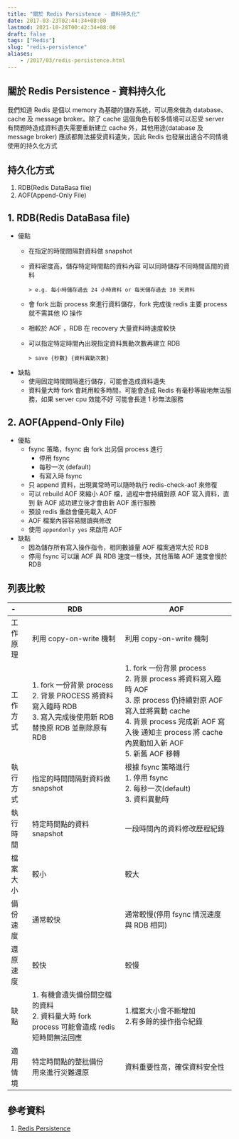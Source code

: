 ```yaml
---
title: "關於 Redis Persistence - 資料持久化"
date: 2017-03-23T02:44:34+08:00
lastmod: 2021-10-28T00:42:34+08:00
draft: false
tags: ["Redis"]
slug: "redis-persistence"
aliases:
    - /2017/03/redis-persistence.html
---
```

## 關於 Redis Persistence - 資料持久化

我們知道 Redis 是個以 memory 為基礎的儲存系統，可以用來做為 database、cache 及 message broker。除了 cache 這個角色有較多情境可以忍受 server 有問題時造成資料遺失需要重新建立 cache 外，其他用途(database 及 message broker) 應該都無法接受資料遺失，因此 Redis 也發展出適合不同情境使用的持久化方式

## 持久化方式

1. RDB(Redis DataBasa file)
2. AOF(Append-Only File)

## 1. RDB(Redis DataBasa file)

- 優點
  - 在指定的時間間隔對資料做 snapshot
  - 資料密度高，儲存特定時間點的資料內容 可以同時儲存不同時間區間的資料

        > e.g. 每小時儲存過去 24 小時資料 or 每天儲存過去 30 天資料
  - 會 fork 出新 process 來進行資料儲存，fork 完成後 redis 主要 process 就不需其他 IO 操作
  - 相較於 AOF ，RDB 在 recovery 大量資料時速度較快
  - 可以指定特定時間內出現指定資料異動次數再建立 RDB

        > save {秒數} {資料異動次數}
- 缺點
  - 使用固定時間間隔進行儲存，可能會造成資料遺失
  - 資料量大時 fork 會耗用較多時間，可能會造成 Redis 有毫秒等級地無法服務，如果 server cpu 效能不好 可能會長達 1 秒無法服務

## 2. AOF(Append-Only File)

- 優點
  - fsync 策略，fsync 由 fork 出另個 process 進行
    - 停用 fsync
    - 每秒一次 (default)
    - 有寫入時 fsync
  - 只 append 資料，出現異常時可以隨時執行 redis-check-aof 來修復
  - 可以 rebuild AOF 來縮小 AOF 檔，過程中會持續對原 AOF 寫入資料，直到 新 AOF 成功建立後才會由新 AOF 進行服務
  - 預設 redis 重啟會優先載入 AOF
  - AOF 檔案內容容易閱讀與修改
  - 使用 `appendonly yes` 來啟用 AOF
- 缺點
  - 因為儲存所有寫入操作指令，相同數據量 AOF 檔案通常大於 RDB
  - 停用 fsync 可以讓 AOF 與 RDB 速度一樣快，其他策略 AOF 速度會慢於 RDB

## 列表比較

-|RDB|AOF
:---|---|---
工作原理|利用 copy-on-write 機制|利用 copy-on-write 機制
工作方式|1. fork 一份背景 process<BR/>2. 背景 PROCESS 將資料寫入臨時 RDB<BR/>3. 寫入完成後使用新 RDB 替換原 RDB 並刪除原有 RDB|1. fork 一份背景 process<BR/>2. 背景 process 將資料寫入臨時 AOF<BR/>3. 原 process 仍持續對原 AOF 寫入並將異動 cache<BR/>4. 背景 process 完成新 AOF 寫入後 通知主 process 將 cache 內異動加入新 AOF<BR/>5. 新舊 AOF 移轉
執行方式|指定的時間間隔對資料做 snapshot |根據 fsync 策略進行 <BR/> 1. 停用 fsync<br/>2. 每秒一次(default)<br/>3. 資料異動時
執行時間|特定時間點的資料 snapshot|一段時間內的資料修改歷程紀錄
檔案大小|較小|較大
備份速度|通常較快|通常較慢(停用 fsync 情況速度與 RDB 相同)
還原速度|較快|較慢
缺點|1. 有機會遺失備份間空檔的資料<BR/>2. 資料量大時 fork process 可能會造成 redis 短時間無法回應|1.檔案大小會不斷增加<br/>2.有多餘的操作指令紀錄
適用情境|特定時間點的整批備份<br/>用來進行災難還原|資料重要性高，確保資料安全性

## 參考資料

1. [Redis Persistence](https://redis.io/topics/persistence)
